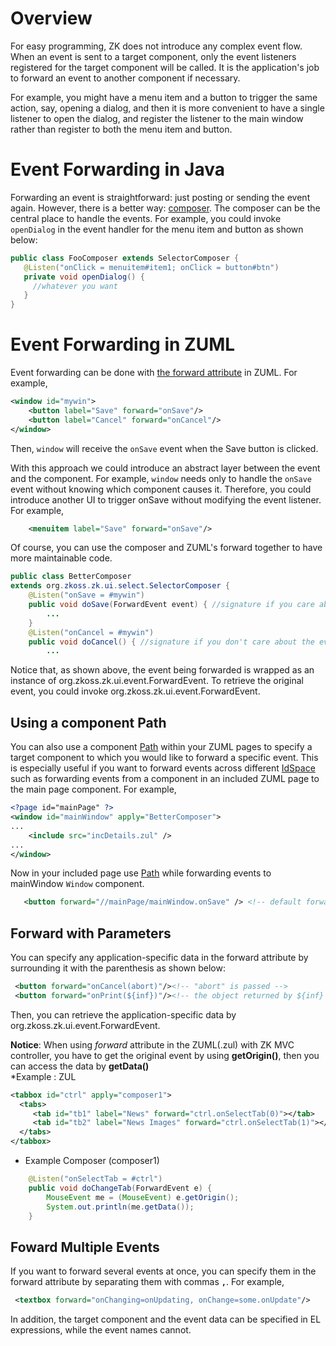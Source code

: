 # Overview

For easy programming, ZK does not introduce any complex event flow. When
an event is sent to a target component, only the event listeners
registered for the target component will be called. It is the
application's job to forward an event to another component if necessary.

For example, you might have a menu item and a button to trigger the same
action, say, opening a dialog, and then it is more convenient to have a
single listener to open the dialog, and register the listener to the
main window rather than register to both the menu item and button.

# Event Forwarding in Java

Forwarding an event is straightforward: just posting or sending the
event again. However, there is a better way:
[composer]({{site.baseurl}}/zk_dev_ref/MVC/Controller/Composer).
The composer can be the central place to handle the events. For example,
you could invoke `openDialog` in the event handler for the menu item and
button as shown below:

``` java
public class FooComposer extends SelectorComposer {
   @Listen("onClick = menuitem#item1; onClick = button#btn")
   private void openDialog() {
     //whatever you want
   }
}
```

# Event Forwarding in ZUML

Event forwarding can be done with [the forward
attribute](ZUML_Reference/ZUML/Attributes/forward) in ZUML.
For example,

``` xml
<window id="mywin">
    <button label="Save" forward="onSave"/>
    <button label="Cancel" forward="onCancel"/>
</window>
```

Then, `window` will receive the `onSave` event when the Save button is
clicked.

With this approach we could introduce an abstract layer between the
event and the component. For example, `window` needs only to handle the
`onSave` event without knowing which component causes it. Therefore, you
could introduce another UI to trigger onSave without modifying the event
listener. For example,

``` xml
    <menuitem label="Save" forward="onSave"/>
```

Of course, you can use the composer and ZUML's forward together to have
more maintainable code.

``` java
public class BetterComposer
extends org.zkoss.zk.ui.select.SelectorComposer {
    @Listen("onSave = #mywin")
    public void doSave(ForwardEvent event) { //signature if you care about the event
        ...
    }
    @Listen("onCancel = #mywin")
    public void doCancel() { //signature if you don't care about the event
        ...
```

Notice that, as shown above, the event being forwarded is wrapped as an
instance of <javadoc>org.zkoss.zk.ui.event.ForwardEvent</javadoc>. To
retrieve the original event, you could invoke
<javadoc method="getOrigin()">org.zkoss.zk.ui.event.ForwardEvent</javadoc>.

## Using a component Path

You can also use a component
[Path]({{site.baseurl}}/zk_dev_ref/Access_UI_Components_with_Path)
within your ZUML pages to specify a target component to which you would
like to forward a specific event. This is especially useful if you want
to forward events across different
[IdSpace]({{site.baseurl}}/zk_dev_ref/UI_Composing/ID_Space)
such as forwarding events from a component in an included ZUML page to
the main page component. For example,

``` xml
<?page id="mainPage" ?>
<window id="mainWindow" apply="BetterComposer">
...
    <include src="incDetails.zul" />
...
</window>
```

Now in your included page use
[Path]({{site.baseurl}}/zk_dev_ref/Access_UI_Components_with_Path)
while forwarding events to mainWindow `Window` component.

``` xml
   <button forward="//mainPage/mainWindow.onSave" /> <!-- default forward event is onClick -->
```

## Forward with Parameters

You can specify any application-specific data in the forward attribute
by surrounding it with the parenthesis as shown below:

``` xml
 <button forward="onCancel(abort)"/><!-- "abort" is passed -->
 <button forward="onPrint(${inf})"/><!-- the object returned by ${inf} is passed -->
```

Then, you can retrieve the application-specific data by
<javadoc method="getData()">org.zkoss.zk.ui.event.ForwardEvent</javadoc>.

**Notice**: When using <i>forward</i> attribute in the ZUML(.zul) with
ZK MVC controller, you have to get the original event by using
**getOrigin()**, then you can access the data by **getData()**  
\*Example : ZUL

``` xml
<tabbox id="ctrl" apply="composer1">
  <tabs>
     <tab id="tb1" label="News" forward="ctrl.onSelectTab(0)"></tab>
     <tab id="tb2" label="News Images" forward="ctrl.onSelectTab(1)"></tab>
  </tabs>
</tabbox>
```

- Example Composer (composer1)

``` java
    @Listen("onSelectTab = #ctrl")
    public void doChangeTab(ForwardEvent e) { 
        MouseEvent me = (MouseEvent) e.getOrigin();
        System.out.println(me.getData());
    }
```

## Foward Multiple Events

If you want to forward several events at once, you can specify them in
the forward attribute by separating them with commas **`,`**. For
example,

``` xml
 <textbox forward="onChanging=onUpdating, onChange=some.onUpdate"/>
```

In addition, the target component and the event data can be specified in
EL expressions, while the event names cannot.
